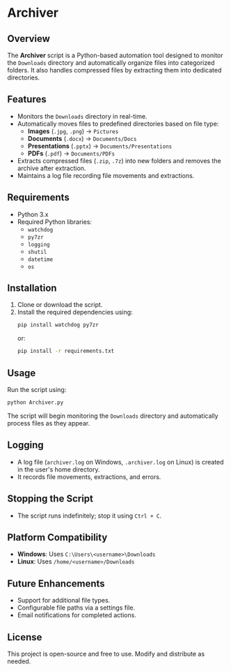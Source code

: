 # Archiver

## Overview

The **Archiver** script is a Python-based automation tool designed to monitor the `Downloads` directory and automatically organize files into categorized folders. It also handles compressed files by extracting them into dedicated directories.

## Features

- Monitors the `Downloads` directory in real-time.
- Automatically moves files to predefined directories based on file type:
  - **Images** (`.jpg`, `.png`) → `Pictures`
  - **Documents** (`.docx`) → `Documents/Docs`
  - **Presentations** (`.pptx`) → `Documents/Presentations`
  - **PDFs** (`.pdf`) → `Documents/PDFs`
- Extracts compressed files (`.zip`, `.7z`) into new folders and removes the archive after extraction.
- Maintains a log file recording file movements and extractions.

## Requirements

- Python 3.x
- Required Python libraries:
  - `watchdog`
  - `py7zr`
  - `logging`
  - `shutil`
  - `datetime`
  - `os`

## Installation

1. Clone or download the script.
2. Install the required dependencies using:
   ```sh
   pip install watchdog py7zr
   ```
   or: 
   ```sh
   pip install -r requirements.txt
   ```

## Usage

Run the script using:

```sh
python Archiver.py
```

The script will begin monitoring the `Downloads` directory and automatically process files as they appear.

## Logging

- A log file (`archiver.log` on Windows, `.archiver.log` on Linux) is created in the user's home directory.
- It records file movements, extractions, and errors.

## Stopping the Script

- The script runs indefinitely; stop it using `Ctrl + C`.

## Platform Compatibility

- **Windows**: Uses `C:\Users\<username>\Downloads`
- **Linux**: Uses `/home/<username>/Downloads`

## Future Enhancements

- Support for additional file types.
- Configurable file paths via a settings file.
- Email notifications for completed actions.

## License

This project is open-source and free to use. Modify and distribute as needed.


